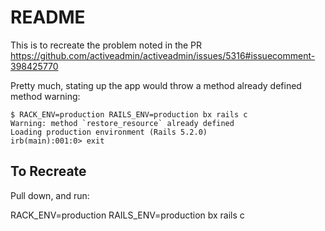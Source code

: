 # README

This is to recreate the problem noted in the PR https://github.com/activeadmin/activeadmin/issues/5316#issuecomment-398425770 

Pretty much, stating up the app would throw a method already defined method warning:

```
$ RACK_ENV=production RAILS_ENV=production bx rails c
Warning: method `restore_resource` already defined
Loading production environment (Rails 5.2.0)
irb(main):001:0> exit
```

## To Recreate

Pull down, and run:

RACK_ENV=production RAILS_ENV=production bx rails c

